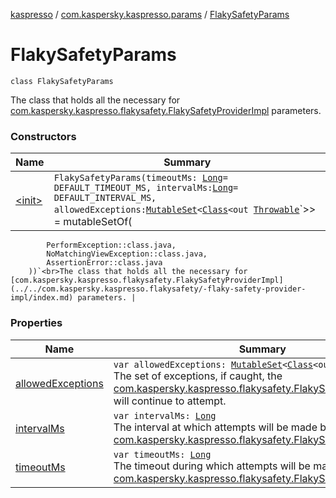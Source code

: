 [kaspresso](../../index.md) / [com.kaspersky.kaspresso.params](../index.md) / [FlakySafetyParams](./index.md)

# FlakySafetyParams

`class FlakySafetyParams`

The class that holds all the necessary for [com.kaspersky.kaspresso.flakysafety.FlakySafetyProviderImpl](../../com.kaspersky.kaspresso.flakysafety/-flaky-safety-provider-impl/index.md) parameters.

### Constructors

| Name | Summary |
|---|---|
| [&lt;init&gt;](-init-.md) | `FlakySafetyParams(timeoutMs: `[`Long`](https://kotlinlang.org/api/latest/jvm/stdlib/kotlin/-long/index.html)` = DEFAULT_TIMEOUT_MS, intervalMs: `[`Long`](https://kotlinlang.org/api/latest/jvm/stdlib/kotlin/-long/index.html)` = DEFAULT_INTERVAL_MS, allowedExceptions: `[`MutableSet`](https://kotlinlang.org/api/latest/jvm/stdlib/kotlin.collections/-mutable-set/index.html)`<`[`Class`](https://developer.android.com/reference/java/lang/Class.html)`<out `[`Throwable`](https://kotlinlang.org/api/latest/jvm/stdlib/kotlin/-throwable/index.html)`>> = mutableSetOf(
            PerformException::class.java,
            NoMatchingViewException::class.java,
            AssertionError::class.java
        ))`<br>The class that holds all the necessary for [com.kaspersky.kaspresso.flakysafety.FlakySafetyProviderImpl](../../com.kaspersky.kaspresso.flakysafety/-flaky-safety-provider-impl/index.md) parameters. |

### Properties

| Name | Summary |
|---|---|
| [allowedExceptions](allowed-exceptions.md) | `var allowedExceptions: `[`MutableSet`](https://kotlinlang.org/api/latest/jvm/stdlib/kotlin.collections/-mutable-set/index.html)`<`[`Class`](https://developer.android.com/reference/java/lang/Class.html)`<out `[`Throwable`](https://kotlinlang.org/api/latest/jvm/stdlib/kotlin/-throwable/index.html)`>>`<br>The set of exceptions, if caught, the [com.kaspersky.kaspresso.flakysafety.FlakySafetyProviderImpl](../../com.kaspersky.kaspresso.flakysafety/-flaky-safety-provider-impl/index.md) will continue to attempt. |
| [intervalMs](interval-ms.md) | `var intervalMs: `[`Long`](https://kotlinlang.org/api/latest/jvm/stdlib/kotlin/-long/index.html)<br>The interval at which attempts will be made by the [com.kaspersky.kaspresso.flakysafety.FlakySafetyProviderImpl](../../com.kaspersky.kaspresso.flakysafety/-flaky-safety-provider-impl/index.md). |
| [timeoutMs](timeout-ms.md) | `var timeoutMs: `[`Long`](https://kotlinlang.org/api/latest/jvm/stdlib/kotlin/-long/index.html)<br>The timeout during which attempts will be made by the [com.kaspersky.kaspresso.flakysafety.FlakySafetyProviderImpl](../../com.kaspersky.kaspresso.flakysafety/-flaky-safety-provider-impl/index.md). |
